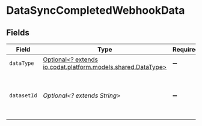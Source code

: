 # DataSyncCompletedWebhookData


## Fields

| Field                                                                                           | Type                                                                                            | Required                                                                                        | Description                                                                                     | Example                                                                                         |
| ----------------------------------------------------------------------------------------------- | ----------------------------------------------------------------------------------------------- | ----------------------------------------------------------------------------------------------- | ----------------------------------------------------------------------------------------------- | ----------------------------------------------------------------------------------------------- |
| `dataType`                                                                                      | [Optional<? extends io.codat.platform.models.shared.DataType>](../../models/shared/DataType.md) | :heavy_minus_sign:                                                                              | Available Data types                                                                            | invoices                                                                                        |
| `datasetId`                                                                                     | *Optional<? extends String>*                                                                    | :heavy_minus_sign:                                                                              | Unique identifier for the dataset that completed its sync.                                      |                                                                                                 |